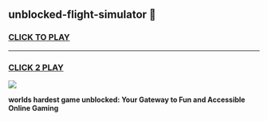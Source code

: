
## unblocked-flight-simulator 👋
<h3>
<a href="https://premium.freeplayer.one?title=unblocked-flight-simulator&ref=14F">CLICK TO PLAY</a></h3>
<hr>

<h3>
<a href="https://premium.freeplayer.one?title=unblocked-flight-simulator&ref=14F">CLICK 2 PLAY</a>
  
</h3>

<a href="https://premium.freeplayer.one?title=unblocked-flight-simulator&ref=12F/"><img src="https://clearcache.store/games.png"></a>


**worlds hardest game unblocked: Your Gateway to Fun and Accessible Online Gaming**

